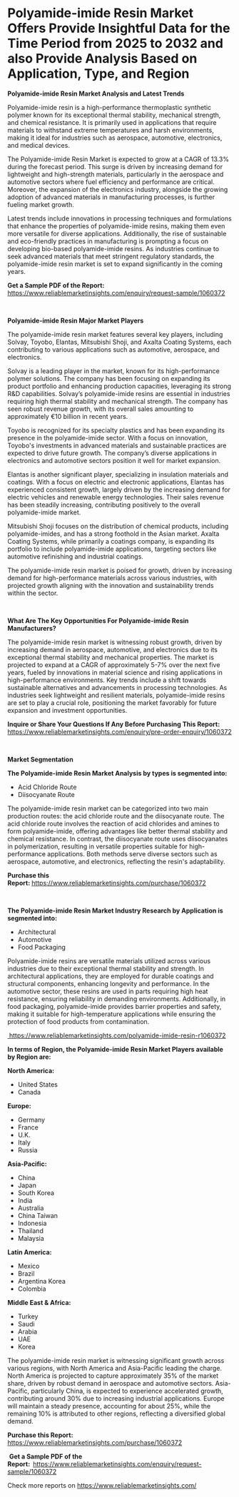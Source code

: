 <p><h1>Polyamide-imide Resin Market Offers Provide Insightful Data for the Time Period from 2025 to 2032 and also Provide Analysis Based on Application, Type, and Region</h1></p><p><strong>Polyamide-imide Resin Market Analysis and Latest Trends</strong></p>
<p><p>Polyamide-imide resin is a high-performance thermoplastic synthetic polymer known for its exceptional thermal stability, mechanical strength, and chemical resistance. It is primarily used in applications that require materials to withstand extreme temperatures and harsh environments, making it ideal for industries such as aerospace, automotive, electronics, and medical devices.</p><p>The Polyamide-imide Resin Market is expected to grow at a CAGR of 13.3% during the forecast period. This surge is driven by increasing demand for lightweight and high-strength materials, particularly in the aerospace and automotive sectors where fuel efficiency and performance are critical. Moreover, the expansion of the electronics industry, alongside the growing adoption of advanced materials in manufacturing processes, is further fueling market growth. </p><p>Latest trends include innovations in processing techniques and formulations that enhance the properties of polyamide-imide resins, making them even more versatile for diverse applications. Additionally, the rise of sustainable and eco-friendly practices in manufacturing is prompting a focus on developing bio-based polyamide-imide resins. As industries continue to seek advanced materials that meet stringent regulatory standards, the polyamide-imide resin market is set to expand significantly in the coming years.</p></p>
<p><strong>Get a Sample PDF of the Report:&nbsp;</strong> <a href="https://www.reliablemarketinsights.com/enquiry/request-sample/1060372?utm_campaign=2112&utm_medium=2&utm_source=Github&utm_content=ia&utm_term=22032025&utm_id=polyamide-imide-resin">https://www.reliablemarketinsights.com/enquiry/request-sample/1060372</a></p>
<p>&nbsp;</p>
<p><strong>Polyamide-imide Resin Major Market Players</strong></p>
<p><p>The polyamide-imide resin market features several key players, including Solvay, Toyobo, Elantas, Mitsubishi Shoji, and Axalta Coating Systems, each contributing to various applications such as automotive, aerospace, and electronics.</p><p>Solvay is a leading player in the market, known for its high-performance polymer solutions. The company has been focusing on expanding its product portfolio and enhancing production capacities, leveraging its strong R&D capabilities. Solvay’s polyamide-imide resins are essential in industries requiring high thermal stability and mechanical strength. The company has seen robust revenue growth, with its overall sales amounting to approximately €10 billion in recent years.</p><p>Toyobo is recognized for its specialty plastics and has been expanding its presence in the polyamide-imide sector. With a focus on innovation, Toyobo's investments in advanced materials and sustainable practices are expected to drive future growth. The company’s diverse applications in electronics and automotive sectors position it well for market expansion.</p><p>Elantas is another significant player, specializing in insulation materials and coatings. With a focus on electric and electronic applications, Elantas has experienced consistent growth, largely driven by the increasing demand for electric vehicles and renewable energy technologies. Their sales revenue has been steadily increasing, contributing positively to the overall polyamide-imide market.</p><p>Mitsubishi Shoji focuses on the distribution of chemical products, including polyamide-imides, and has a strong foothold in the Asian market. Axalta Coating Systems, while primarily a coatings company, is expanding its portfolio to include polyamide-imide applications, targeting sectors like automotive refinishing and industrial coatings.</p><p>The polyamide-imide resin market is poised for growth, driven by increasing demand for high-performance materials across various industries, with projected growth aligning with the innovation and sustainability trends within the sector.</p></p>
<p>&nbsp;</p>
<p><strong>What Are The Key Opportunities For Polyamide-imide Resin Manufacturers?</strong></p>
<p><p>The polyamide-imide resin market is witnessing robust growth, driven by increasing demand in aerospace, automotive, and electronics due to its exceptional thermal stability and mechanical properties. The market is projected to expand at a CAGR of approximately 5-7% over the next five years, fueled by innovations in material science and rising applications in high-performance environments. Key trends include a shift towards sustainable alternatives and advancements in processing technologies. As industries seek lightweight and resilient materials, polyamide-imide resins are set to play a crucial role, positioning the market favorably for future expansion and investment opportunities.</p></p>
<p><strong>Inquire or Share Your Questions If Any Before Purchasing This Report:</strong> <a href="https://www.reliablemarketinsights.com/enquiry/pre-order-enquiry/1060372?utm_campaign=2112&utm_medium=2&utm_source=Github&utm_content=ia&utm_term=22032025&utm_id=polyamide-imide-resin">https://www.reliablemarketinsights.com/enquiry/pre-order-enquiry/1060372</a></p>
<p>&nbsp;</p>
<p><strong>Market Segmentation</strong></p>
<p><strong>The Polyamide-imide Resin Market Analysis by types is segmented into:</strong></p>
<p><ul><li>Acid Chloride Route</li><li>Diisocyanate Route</li></ul></p>
<p><p>The polyamide-imide resin market can be categorized into two main production routes: the acid chloride route and the diisocyanate route. The acid chloride route involves the reaction of acid chlorides and amines to form polyamide-imide, offering advantages like better thermal stability and chemical resistance. In contrast, the diisocyanate route uses diisocyanates in polymerization, resulting in versatile properties suitable for high-performance applications. Both methods serve diverse sectors such as aerospace, automotive, and electronics, reflecting the resin's adaptability.</p></p>
<p><strong>Purchase this Report:&nbsp;</strong><a href="https://www.reliablemarketinsights.com/purchase/1060372?utm_campaign=2112&utm_medium=2&utm_source=Github&utm_content=ia&utm_term=22032025&utm_id=polyamide-imide-resin">https://www.reliablemarketinsights.com/purchase/1060372</a></p>
<p>&nbsp;</p>
<p><strong>The Polyamide-imide Resin Market Industry Research by Application is segmented into:</strong></p>
<p><ul><li>Architectural</li><li>Automotive</li><li>Food Packaging</li></ul></p>
<p><p>Polyamide-imide resins are versatile materials utilized across various industries due to their exceptional thermal stability and strength. In architectural applications, they are employed for durable coatings and structural components, enhancing longevity and performance. In the automotive sector, these resins are used in parts requiring high heat resistance, ensuring reliability in demanding environments. Additionally, in food packaging, polyamide-imide provides barrier properties and safety, making it suitable for high-temperature applications while ensuring the protection of food products from contamination.</p></p>
<p><a href="https://www.reliablemarketinsights.com/polyamide-imide-resin-r1060372?utm_campaign=2112&utm_medium=2&utm_source=Github&utm_content=ia&utm_term=22032025&utm_id=polyamide-imide-resin">&nbsp;https://www.reliablemarketinsights.com/polyamide-imide-resin-r1060372</a></p>
<p><strong>In terms of Region, the Polyamide-imide Resin Market Players available by Region are:</strong></p>
<p>
    <p> <strong> North America: </strong>
        <ul>
            <li>United States</li>
            <li>Canada</li>
        </ul>
        </p> 
    <p> <strong> Europe: </strong>
        <ul>
            <li>Germany</li>
            <li>France</li>
            <li>U.K.</li>
            <li>Italy</li>
            <li>Russia</li>
        </ul>
        </p> 
    <p> <strong> Asia-Pacific: </strong>
        <ul>
            <li>China</li>
            <li>Japan</li>
            <li>South Korea</li>
            <li>India</li>
            <li>Australia</li>
            <li>China Taiwan</li>
            <li>Indonesia</li>
            <li>Thailand</li>
            <li>Malaysia</li>
        </ul>
        </p> 
    <p> <strong> Latin America: </strong>
        <ul>
            <li>Mexico</li>
            <li>Brazil</li>
            <li>Argentina Korea</li>
            <li>Colombia</li>
        </ul>
        </p> 
    <p> <strong> Middle East & Africa: </strong>
        <ul>
            <li>Turkey</li>
            <li>Saudi</li>
            <li>Arabia</li>
            <li>UAE</li>
            <li>Korea</li>
        </ul>
    </p>
    </p>
<p><p>The polyamide-imide resin market is witnessing significant growth across various regions, with North America and Asia-Pacific leading the charge. North America is projected to capture approximately 35% of the market share, driven by robust demand in aerospace and automotive sectors. Asia-Pacific, particularly China, is expected to experience accelerated growth, contributing around 30% due to increasing industrial applications. Europe will maintain a steady presence, accounting for about 25%, while the remaining 10% is attributed to other regions, reflecting a diversified global demand.</p></p>
<p><strong>Purchase this Report: </strong><a href="https://www.reliablemarketinsights.com/purchase/1060372?utm_campaign=2112&utm_medium=2&utm_source=Github&utm_content=ia&utm_term=22032025&utm_id=polyamide-imide-resin">https://www.reliablemarketinsights.com/purchase/1060372</a></p>
<p>&nbsp;<strong>Get a Sample PDF of the Report:&nbsp;&nbsp;</strong><a href="https://www.reliablemarketinsights.com/enquiry/request-sample/1060372?utm_campaign=2112&utm_medium=2&utm_source=Github&utm_content=ia&utm_term=22032025&utm_id=polyamide-imide-resin">https://www.reliablemarketinsights.com/enquiry/request-sample/1060372</a></p>
<p><strong></strong></p>
<p>Check more reports on <a href="https://www.reliablemarketinsights.com/?utm_campaign=2112&utm_medium=2&utm_source=Github&utm_content=ia&utm_term=22032025&utm_id=polyamide-imide-resin">https://www.reliablemarketinsights.com/</a></p>